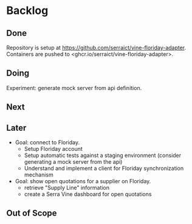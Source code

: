 # Backlog

## Done

Repository is setup at <https://github.com/serraict/vine-floriday-adapter>.
Containers are pushed to <ghcr.io/serraict/vine-floriday-adapter>.

## Doing

Experiment: generate mock server from api definition.

## Next

## Later

* Goal: connect to Floriday.
  * Setup Floriday account
  * Setup automatic tests against a staging environment (consider generating a mock server from the api)
  * Understand and implement a client for Floriday synchronization mechanism
* Goal: show open quotations for a supplier on Floriday.
  * retrieve "Supply Line" information
  * create a Serra Vine dashboard for open quotations

## Out of Scope
